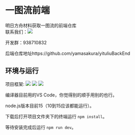 # 一图流前端
明日方舟材料获取一图流的前端仓库<br>
联系我们：[![](https://img.shields.io/badge/dynamic/json?color=FE7398&label=bilibili&prefix=%E7%B2%89%E4%B8%9D%E6%95%B0%3A&query=%24.data.totalSubs&url=https%3A%2F%2Fapi.spencerwoo.com%2Fsubstats%2F%3Fsource%3Dbilibili%26queryKey%3D688411531)](https://space.bilibili.com/688411531)

开发群：938710832

后端仓库地址https://github.com/yamasakura/yituliuBackEnd


## 环境与运行
项目框架:
![](https://img.shields.io/badge/Vue-2.6.11-brightgreen) 
![](https://img.shields.io/badge/Nuxt.js-2.13.3-brightgreen)
![](https://img.shields.io/badge/elementui-2.13.2-brightgreen)

编译器目前用的VS Code，你觉得别的顺手用别的也行。

node.js版本目前15（10到15应该都能运行）。

下载后打开项目文件夹下的终端运行 `npm install`。

等待安装完成后运行 `npm run dev`。


